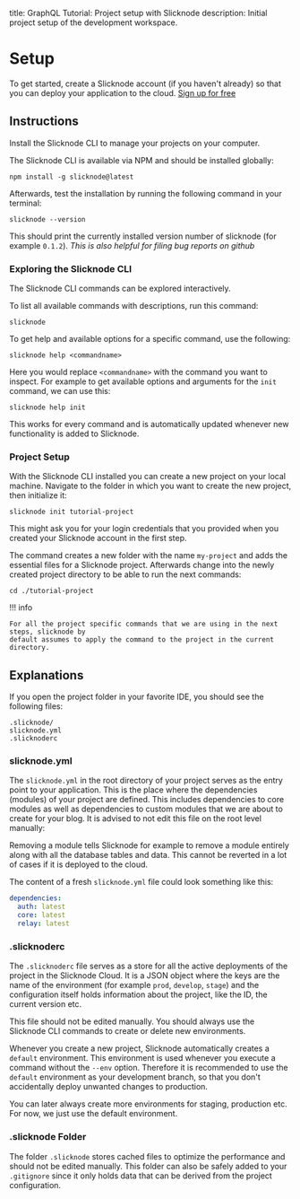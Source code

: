 title: GraphQL Tutorial: Project setup with Slicknode
description: Initial project setup of the development workspace. 

# Setup

To get started, create a Slicknode account (if you haven't already) so that you can deploy 
your application to the cloud. [Sign up for free](https://www.slicknode.com)


## Instructions

Install the Slicknode CLI to manage your projects on your computer. 

The Slicknode CLI is available via NPM and should be installed globally: 

    npm install -g slicknode@latest

Afterwards, test the installation by running the following command in your terminal: 

    slicknode --version

This should print the currently installed version number of slicknode (for example `0.1.2`). *This is also helpful for
filing bug reports on github*


### Exploring the Slicknode CLI

The Slicknode CLI commands can be explored interactively. 

To list all available commands with descriptions, run this command: 

    slicknode

To get help and available options for a specific command, use the following: 

    slicknode help <commandname>

Here you would replace `<commandname>` with the command you want to inspect.
For example to get available options and arguments for the `init` command, we can use this: 

    slicknode help init

This works for every command and is automatically updated whenever new functionality is added
to Slicknode. 


### Project Setup

With the Slicknode CLI installed you can create a new project on your local machine. 
Navigate to the folder in which you want to create the new project, then initialize it: 

    slicknode init tutorial-project

This might ask you for your login credentials that you provided when you created your Slicknode
account in the first step. 

The command creates a new folder with the name `my-project` and adds the essential files for a Slicknode
project. Afterwards change into the newly created project directory to be able to run the
next commands:

    cd ./tutorial-project
    
!!! info

    For all the project specific commands that we are using in the next steps, slicknode by 
    default assumes to apply the command to the project in the current directory. 

## Explanations

If you open the project folder in your favorite IDE, you should see the following files:

    .slicknode/
    slicknode.yml
    .slicknoderc

### slicknode.yml

The `slicknode.yml` in the root directory of your project serves as the entry point to your
application. This is the place where the dependencies (modules) of your project are defined. 
This includes dependencies to core modules as well as dependencies to custom modules that we
are about to create for your blog. It is advised to not edit this file on the root level manually:

Removing a module tells Slicknode for example to remove a module entirely along with all the
database tables and data. This cannot be reverted in a lot of cases if it is deployed to the cloud.

The content of a fresh `slicknode.yml` file could look something like this: 

```yaml
dependencies:
  auth: latest
  core: latest
  relay: latest
```

### .slicknoderc

The `.slicknoderc` file serves as a store for all the active deployments of the project in the
Slicknode Cloud. It is a JSON object where the keys are the name of the environment (for example
`prod`, `develop`, `stage`) and the configuration itself holds information about the project,
like the ID, the current version etc.

This file should not be edited manually. You should always use the Slicknode CLI commands
to create or delete new environments. 

Whenever you create a new project, Slicknode automatically creates a `default` environment. 
This environment is used whenever you execute a command without the `--env` option. Therefore
it is recommended to use the `default` environment as your development branch, so that you
don't accidentally deploy unwanted changes to production. 

You can later always create more environments for staging, production etc. For now, we just 
use the default environment. 


### .slicknode Folder

The folder `.slicknode` stores cached files to optimize the performance and should not be 
edited manually. This folder can also be safely added to your `.gitignore` since it only
holds data that can be derived from the project configuration. 
